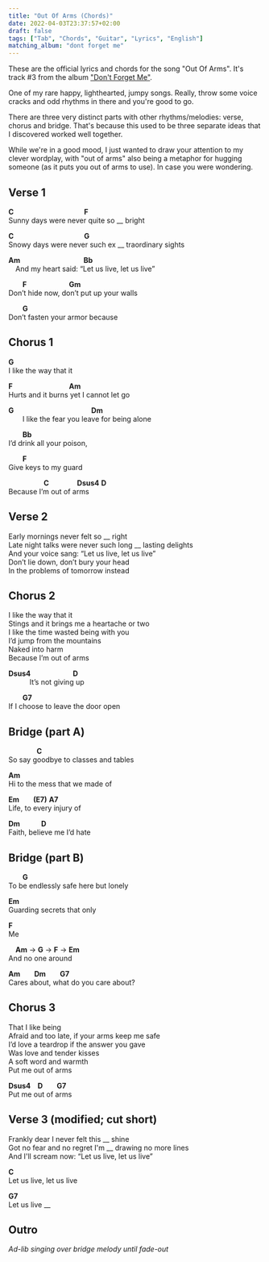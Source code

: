```yaml
---
title: "Out Of Arms (Chords)"
date: 2022-04-03T23:37:57+02:00
draft: false
tags: ["Tab", "Chords", "Guitar", "Lyrics", "English"]
matching_album: "dont forget me"
---
```


These are the official lyrics and chords for the song "Out Of Arms". It's track #3 from the album ["Don't Forget Me"](/albums/dont-forget-me).

One of my rare happy, lighthearted, jumpy songs. Really, throw some voice cracks and odd rhythms in there and you're good to go.

There are three very distinct parts with other rhythms/melodies: verse, chorus and bridge. That's because this used to be three separate ideas that I discovered worked well together.

While we're in a good mood, I just wanted to draw your attention to my clever wordplay, with "out of arms" also being a metaphor for hugging someone (as it puts you out of arms to use). In case you were wondering.

## Verse 1
**C**&emsp;&emsp;&emsp;&emsp;&emsp;&emsp;&emsp;&emsp;&emsp;&emsp;**F**  
Sunny days were never quite so __ bright

**C**&emsp;&emsp;&emsp;&emsp;&emsp;&emsp;&emsp;&emsp;&emsp;&emsp;**G**  
Snowy days were never such ex __ traordinary sights

**Am**&emsp;&emsp;&emsp;&emsp;&emsp;&emsp;&emsp;&emsp;&emsp;**Bb**  
&emsp;And my heart said: “Let us live, let us live”

&emsp;&emsp;**F**&emsp;&emsp;&emsp;&emsp;&emsp;&emsp;**Gm**  
Don’t hide now, don’t put up your walls

&emsp;&emsp;**G**  
Don’t fasten your armor because

## Chorus 1
**G**  
I like the way that it

**F**&emsp;&emsp;&emsp;&emsp;&emsp;&emsp;&emsp;&emsp;**Am**  
Hurts and it burns yet I cannot let go

**G**&emsp;&emsp;&emsp;&emsp;&emsp;&emsp;&emsp;&emsp;&emsp;&emsp;&emsp;**Dm**  
&emsp;&emsp;I like the fear you leave for being alone

&emsp;&emsp;**Bb**  
I’d drink all your poison,

&emsp;&emsp;**F**  
Give keys to my guard

&emsp;&emsp;&emsp;&emsp;&emsp;**C**&emsp;&emsp;&emsp;&emsp;**Dsus4** **D**  
Because I’m out of arms

## Verse 2
Early mornings never felt so __ right  
Late night talks were never such long __ lasting delights  
And your voice sang: “Let us live, let us live”  
Don’t lie down, don’t bury your head  
In the problems of tomorrow instead  

## Chorus 2
I like the way that it  
Stings and it brings me a heartache or two  
I like the time wasted being with you  
I’d jump from the mountains  
Naked into harm  
Because I’m out of arms  

**Dsus4**&emsp;&emsp;&emsp;&emsp;&emsp;&emsp;**D**  
&emsp;&emsp;&emsp;It’s not giving up

&emsp;&emsp;**G7**  
If I choose to leave the door open

## Bridge (part A)
&emsp;&emsp;&emsp;&emsp;**C**  
So say goodbye to classes and tables

**Am**  
Hi to the mess that we made of 

**Em**&emsp;&emsp;**(E7)** **A7**  
Life, to every injury of

**Dm**&emsp;&emsp;&emsp;**D**  
Faith, believe me I’d hate 

## Bridge (part B)
&emsp;&emsp;**G**  
To be endlessly safe here but lonely

**Em**  
Guarding secrets that only

**F**  
Me

&emsp;**Am** -> **G** -> **F** -> **Em**  
And no one around

**Am**&emsp;&emsp;**Dm**&emsp;&emsp;**G7**  
Cares about, what do you care about?

## Chorus 3
That I like being  
Afraid and too late, if your arms keep me safe  
I’d love a teardrop if the answer you gave  
Was love and tender kisses  
A soft word and warmth  
Put me out of arms

**Dsus4**&emsp;**D**&emsp;&emsp;**G7**  
Put me out of arms

## Verse 3 (modified; cut short)
Frankly dear I never felt this __ shine  
Got no fear and no regret I'm __ drawing no more lines  
And I'll scream now: “Let us live, let us live”  

**C**  
Let us live, let us live

**G7**  
Let us live __ 

## Outro
_Ad-lib singing over bridge melody until fade-out_



